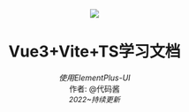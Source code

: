 <div align="center">
	<img src="../images/logo.png"/>
	<h1>Vue3+Vite+TS学习文档</h1>
	<i>使用ElementPlus-UI</i><br />
	作者: @代码酱
	<br />
	<i><font size=2>2022~持续更新</font></i>
</div>